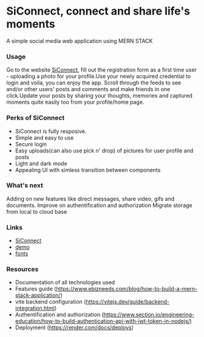 # SiConnect, connect and share life's moments
A simple social media web application using MERN STACK

### Usage
Go to the website [SiConnect](https://siconnect.onrender.com), fill out the registration form as a first time user - uploading a photo for your profile.Use your newly acquired credential to login and voila, you can enjoy the app.
Scroll through the feeds to see and/or other users' posts and comments and make friends in one click.Update your posts by sharing your thoughts, memories and captured moments quite easily too from your profile/home page.

### Perks of SiConnect
- SiConnect is fully resposive.
- Simple and easy to use
- Secure login
- Easy uploads(can also use pick n' drop) of pictures for user profile and posts
- Light and dark mode
- Appealing UI with simless transition between components

### What's next
Adding on new features like direct messages, share video, gifs and documents.
Improve on authentification and authorization
Migrate storage from local to cloud base

### Links
- [SiConnect](https://siconnect.onrender.com)
- [demo](https://youtu.be/_6nn6uI_JW0)
- [fonts](https://fonts.googleapis.com/css2?family=Rubik:wght@400;500;700&display=swap)

### Resources
- Documentation of all technologies used
- Features guide (https://www.ebizneeds.com/blog/how-to-build-a-mern-stack-application/)
- vite backend configuration (https://vitejs.dev/guide/backend-integration.html)
- Authentification and authorization (https://www.section.io/engineering-education/how-to-build-authentication-api-with-jwt-token-in-nodejs/)
- Deployment (https://render.com/docs/deploys)
